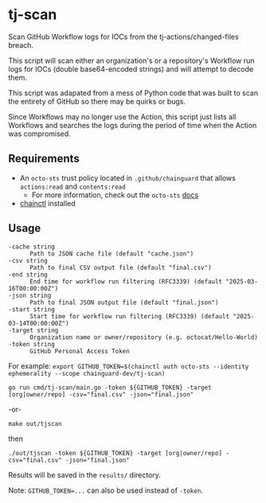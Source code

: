 # tj-scan
Scan GitHub Workflow logs for IOCs from the tj-actions/changed-files breach.

This script will scan either an organization's or a repository's Workflow run logs for IOCs (double base64-encoded strings) and will attempt to decode them.

This script was adapated from a mess of Python code that was built to scan the entirety of GitHub so there may be quirks or bugs.

Since Workflows may no longer use the Action, this script just lists all Workflows and searches the logs during the period of time when the Action was compromised.

## Requirements

- An `octo-sts` trust policy located in `.github/chainguard` that allows `actions:read` and `contents:read`
    - For more information, check out the `octo-sts` [docs](https://github.com/octo-sts/app?tab=readme-ov-file#the-trust-policy)
- [chainctl](https://edu.chainguard.dev/chainguard/administration/how-to-install-chainctl/) installed

## Usage

```
-cache string
      Path to JSON cache file (default "cache.json")
-csv string
      Path to final CSV output file (default "final.csv")
-end string
      End time for workflow run filtering (RFC3339) (default "2025-03-16T00:00:00Z")
-json string
      Path to final JSON output file (default "final.json")
-start string
      Start time for workflow run filtering (RFC3339) (default "2025-03-14T00:00:00Z")
-target string
      Organization name or owner/repository (e.g. octocat/Hello-World)
-token string
      GitHub Personal Access Token
```

For example:
`export GITHUB_TOKEN=$(chainctl auth octo-sts --identity ephemerality --scope chainguard-dev/tj-scan)`

`go run cmd/tj-scan/main.go -token ${GITHUB_TOKEN} -target [org|owner/repo] -csv="final.csv" -json="final.json"`

-or-

`make out/tjscan`

then

`./out/tjscan -token ${GITHUB_TOKEN} -target [org|owner/repo] -csv="final.csv" -json="final.json"`

Results will be saved in the `results/` directory.

Note: `GITHUB_TOKEN=...` can also be used instead of `-token`.
